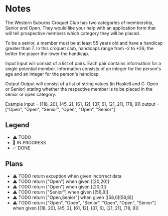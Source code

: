 # Notes

The Western Suburbs Croquet Club has two categories of membership, Senior and Open. They would like your help with an application form that will tell prospective members which category they will be placed.

To be a senior, a member must be at least 55 years old and have a handicap greater than 7. In this croquet club, handicaps range from -2 to +26; the better the player the lower the handicap.

Input
Input will consist of a list of pairs. Each pair contains information for a single potential member. Information consists of an integer for the person's age and an integer for the person's handicap.

Output
Output will consist of a list of string values (in Haskell and C: Open or Senior) stating whether the respective member is to be placed in the senior or open category.

Example
input =  [[18, 20], [45, 2], [61, 12], [37, 6], [21, 21], [78, 9]]
output = ["Open", "Open", "Senior", "Open", "Open", "Senior"]

## Legend
- ⚠ TODO
- 🚧 IN PROGRESS
- ✅ DONE

## Plans
- ⚠ TODO return exception when given incorrect data
- ⚠ TODO return ["Open"] when given [[20,20]]
- ⚠ TODO return ["Open"] when given [[20,0]]
- ⚠ TODO return ["Senior"] when given [[56,8]]
- ⚠ TODO return ["Open,Senior"] when given [[58,0][56,8]]
- ⚠ TODO return ["Open", "Open", "Senior", "Open", "Open", "Senior"] when given [[18, 20], [45, 2], [61, 12], [37, 6], [21, 21], [78, 9]]